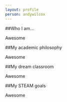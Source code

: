 ```yaml
---
layout: profile
person: andywilcox
---
```

##Who I am…

Awesome

##My academic philosophy

Awesome

##My dream classroom

Awesome

##My STEAM goals

Awesome
